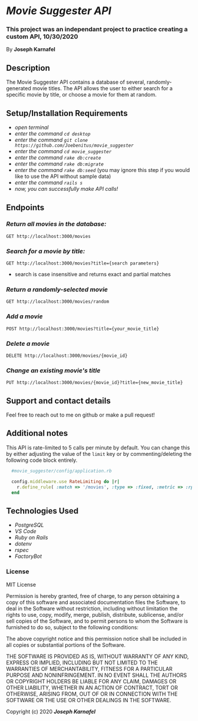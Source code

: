 # *Movie Suggester API*

### This project was an independant project to practice creating a custom API, 10/30/2020

By **Joseph Karnafel**


## Description

The Movie Suggester API contains a database of several, randomly-generated movie titles. The API allows the user to either search for a specific movie by title, or choose a movie for them at random.

## Setup/Installation Requirements

* _open terminal_
* _enter the command `cd desktop`_
* _enter the command `git clone https://github.com/Joebenitus/movie_suggester`_
* _enter the command `cd movie_suggester`_
* _enter the command `rake db:create`_
* _enter the command `rake db:migrate`_
* _enter the command `rake db:seed`_ (you may ignore this step if you would like to use the API without sample data)
* _enter the command `rails s`_
* _now, you can successfully make API calls!_

## Endpoints

### ***Return all movies in the database:***
    GET http://localhost:3000/movies
### ***Search for a movie by title:***
    GET http://localhost:3000/movies?title={search parameters}
* search is case insensitive and returns exact and partial matches
### ***Return a randomly-selected movie***
    GET http://localhost:3000/movies/random
### ***Add a movie***
    POST http://localhost:3000/movies?title={your_movie_title}
### ***Delete a movie***
    DELETE http://localhost:3000/movies/{movie_id}
### ***Change an existing movie's title***
    PUT http://localhost:3000/movies/{movie_id}?title={new_movie_title}


## Support and contact details

Feel free to reach out to me on github or make a pull request!

## Additional notes
This API is rate-limited to 5 calls per minute by default. You can change this by either adjusting the value of the `limit` key or by commenting/deleting the following code block entirely.

```ruby
  #movie_suggester/config/application.rb

  config.middleware.use RateLimiting do |r|
    r.define_rule( :match => '/movies', :type => :fixed, :metric => :rpm, :limit => 5 )
  end
```

## Technologies Used

* _PostgreSQL_
* _VS Code_
* _Ruby on Rails_
* _dotenv_
* _rspec_
* _FactoryBot_

### License

MIT License

Permission is hereby granted, free of charge, to any person obtaining a copy
of this software and associated documentation files the Software, to deal
in the Software without restriction, including without limitation the rights
to use, copy, modify, merge, publish, distribute, sublicense, and/or sell
copies of the Software, and to permit persons to whom the Software is
furnished to do so, subject to the following conditions:

The above copyright notice and this permission notice shall be included in all
copies or substantial portions of the Software.

THE SOFTWARE IS PROVIDED AS IS, WITHOUT WARRANTY OF ANY KIND, EXPRESS OR
IMPLIED, INCLUDING BUT NOT LIMITED TO THE WARRANTIES OF MERCHANTABILITY,
FITNESS FOR A PARTICULAR PURPOSE AND NONINFRINGEMENT. IN NO EVENT SHALL THE
AUTHORS OR COPYRIGHT HOLDERS BE LIABLE FOR ANY CLAIM, DAMAGES OR OTHER
LIABILITY, WHETHER IN AN ACTION OF CONTRACT, TORT OR OTHERWISE, ARISING FROM,
OUT OF OR IN CONNECTION WITH THE SOFTWARE OR THE USE OR OTHER DEALINGS IN THE
SOFTWARE.

Copyright (c) 2020 ***Joseph Karnafel***
